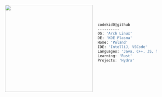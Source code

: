 <div style="display:block; text-align: left;">
  <img align="left" src="https://avatars.githubusercontent.com/u/65465165?s=290&v=4" border="0" style="width: 290px;">
</div>

```py
 
 
  
  codekid0@github
  ----------
  OS: 'Arch Linux'
  DE: 'KDE Plasma'
  Home: 'Poland'
  IDE: 'IntelliJ, VSCode'
  Languages: 'Java, C++, JS, TS'
  Learning: 'Rust'
  Projects: 'Hydra'
 
 
  
```
